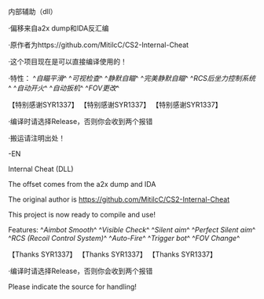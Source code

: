 内部辅助（dll）

·偏移来自a2x dump和IDA反汇编

·原作者为https://github.com/MitilcC/CS2-Internal-Cheat

·这个项目现在是可以直接编译使用的！

·特性：
^*自瞄平滑*^
^*可视检查*^
^*静默自瞄*^
^*完美静默自瞄*^
^*RCS后坐力控制系统*^
^*自动开火*^
^*自动扳机*^
^*FOV更改*^



 【特别感谢SYR1337】
 【特别感谢SYR1337】
 【特别感谢SYR1337】


·编译时请选择Release，否则你会收到两个报错


·搬运请注明出处！

-EN

Internal Cheat (DLL)

The offset comes from the a2x dump and IDA

The original author is https://github.com/MitilcC/CS2-Internal-Cheat

This project is now ready to compile and use!

Features: 
^*Aimbot Smooth*^
^*Visible Check*^
^*Silent aim*^
^*Perfect Silent aim*^
^*RCS (Recoil Control System)*^
^*Auto-Fire*^
^*Trigger bot*^
^*FOV Change*^


【Thanks SYR1337】 
【Thanks SYR1337】 
【Thanks SYR1337】


·编译时请选择Release，否则你会收到两个报错

Please indicate the source for handling!
